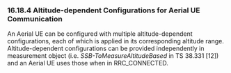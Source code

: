 ### 16.18.4 Altitude-dependent Configurations for Aerial UE Communication

An Aerial UE can be configured with multiple altitude-dependent
configurations, each of which is applied in its corresponding altitude
range. Altitude-dependent configurations can be provided independently
in measurement object (i.e. *SSB-ToMeasureAltitudeBased* in TS 38.331
\[12\]) and an Aerial UE uses those when in RRC_CONNECTED.
